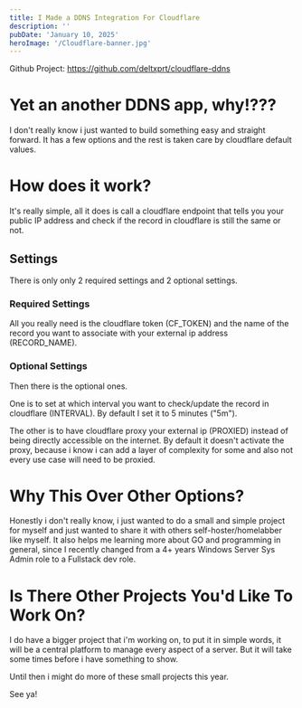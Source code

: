 ```yaml
---
title: I Made a DDNS Integration For Cloudflare
description: ''
pubDate: 'January 10, 2025'
heroImage: '/Cloudflare-banner.jpg'
---
```


Github Project: https://github.com/deltxprt/cloudflare-ddns
# Yet an another DDNS app, why!???

I don't really know i just wanted to build something easy and straight forward.
It has a few options and the rest is taken care by cloudflare default values.

# How does it work?

It's really simple, all it does is call a cloudflare endpoint that tells you your public IP address and check if the record in cloudflare is still the same or not.

## Settings
There is only only 2 required settings and 2 optional settings.

### Required Settings
All you really need is the cloudflare token (CF_TOKEN) and the name of the record you want to associate with your external ip address (RECORD_NAME).

### Optional Settings
Then there is the optional ones.

One is to set at which interval you want to check/update the record in cloudflare (INTERVAL). 
By default I set it to 5 minutes ("5m").

The other is to have cloudflare proxy your external ip (PROXIED) instead of being directly accessible on the internet. 
By default it doesn't activate the proxy, because i know i can add a layer of complexity for some and also not every use case will need to be proxied.

# Why This Over Other Options?
Honestly i don't really know, i just wanted to do a small and simple project for myself and just wanted to share it with others self-hoster/homelabber like myself.
It also helps me learning more about GO and programming in general, since I recently changed from a 4+ years Windows Server Sys Admin role to a Fullstack dev role.

# Is There Other Projects You'd Like To Work On?
I do have a bigger project that i'm working on, to put it in simple words, it will be a central platform to manage every aspect of a server. But it will take some times before i have something to show.

Until then i might do more of these small projects this year.

See ya!
